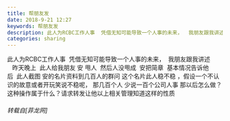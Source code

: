 ```yaml
---
title: 帮朋友发
date: 2018-9-21 12:27
keywords: 帮朋友发
description: 此人为RCBC工作人事  凭借无知可能导致一个人事的未来，  我朋友跟我讲述     昨天晚上  此人给我朋友 安 甩人  然后人没甩成  安把简章  基本情况告诉他后  此人截图 安的名片资料到几百人的群问 这个名片此人稳不稳 ，假设一个不认识的故意或者开玩笑说不稳呢， 那几百个人 少说一百个公司人事 那以后怎么做？这种操作属于什么？请求转发让他以上相关管理知道这样的性质  
categories: sharing
---
```

<td class="t_f" id="postmessage_1853813">

此人为RCBC工作人事  凭借无知可能导致一个人事的未来，  我朋友跟我讲述     昨天晚上  此人给我朋友 安 甩人  然后人没甩成  安把简章  基本情况告诉他后  此人截图 安的名片资料到几百人的群问 这个名片此人稳不稳 ，假设一个不认识的故意或者开玩笑说不稳呢， 那几百个人 少说一百个公司人事 那以后怎么做？这种操作属于什么？请求转发让他以上相关管理知道这样的性质  </td>
###### 转载自[菲龙网]